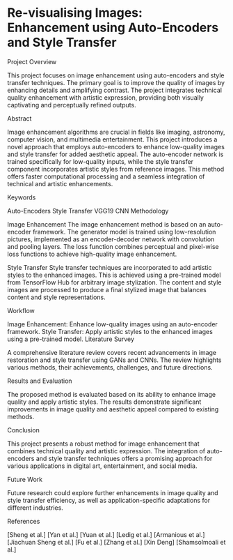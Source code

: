 # Re-visualising Images: Enhancement using Auto-Encoders and Style Transfer
Project Overview

This project focuses on image enhancement using auto-encoders and style transfer techniques. The primary goal is to improve the quality of images by enhancing details and amplifying contrast. The project integrates technical quality enhancement with artistic expression, providing both visually captivating and perceptually refined outputs.

Abstract

Image enhancement algorithms are crucial in fields like imaging, astronomy, computer vision, and multimedia entertainment. This project introduces a novel approach that employs auto-encoders to enhance low-quality images and style transfer for added aesthetic appeal. The auto-encoder network is trained specifically for low-quality inputs, while the style transfer component incorporates artistic styles from reference images. This method offers faster computational processing and a seamless integration of technical and artistic enhancements.

Keywords

Auto-Encoders
Style Transfer
VGG19
CNN
Methodology

Image Enhancement
The image enhancement method is based on an auto-encoder framework. The generator model is trained using low-resolution pictures, implemented as an encoder-decoder network with convolution and pooling layers. The loss function combines perceptual and pixel-wise loss functions to achieve high-quality image enhancement.

Style Transfer
Style transfer techniques are incorporated to add artistic styles to the enhanced images. This is achieved using a pre-trained model from TensorFlow Hub for arbitrary image stylization. The content and style images are processed to produce a final stylized image that balances content and style representations.

Workflow

Image Enhancement: Enhance low-quality images using an auto-encoder framework.
Style Transfer: Apply artistic styles to the enhanced images using a pre-trained model.
Literature Survey

A comprehensive literature review covers recent advancements in image restoration and style transfer using GANs and CNNs. The review highlights various methods, their achievements, challenges, and future directions.

Results and Evaluation

The proposed method is evaluated based on its ability to enhance image quality and apply artistic styles. The results demonstrate significant improvements in image quality and aesthetic appeal compared to existing methods.

Conclusion

This project presents a robust method for image enhancement that combines technical quality and artistic expression. The integration of auto-encoders and style transfer techniques offers a promising approach for various applications in digital art, entertainment, and social media.

Future Work

Future research could explore further enhancements in image quality and style transfer efficiency, as well as application-specific adaptations for different industries.

References

[Sheng et al.]
[Yan et al.]
[Yuan et al.]
[Ledig et al.]
[Armanious et al.]
[Jiachuan Sheng et al.]
[Fu et al.]
[Zhang et al.]
[Xin Deng]
[Shamsolmoali et al.]
